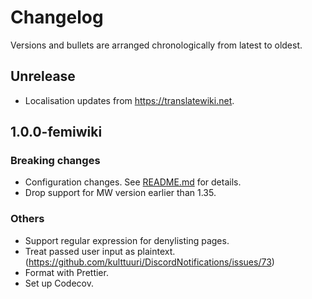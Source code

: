 # Changelog

Versions and bullets are arranged chronologically from latest to oldest.

## Unrelease

-  Localisation updates from https://translatewiki.net.

## 1.0.0-femiwiki

### Breaking changes

- Configuration changes. See [README.md] for details.
- Drop support for MW version earlier than 1.35.

### Others

- Support regular expression for denylisting pages.
- Treat passed user input as plaintext. (https://github.com/kulttuuri/DiscordNotifications/issues/73)
- Format with Prettier.
- Set up Codecov.

[readme.md]: https://github.com/femiwiki/DiscordNotifications/blob/main/README.md
